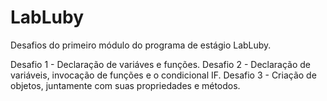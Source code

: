 # <h1>LabLuby</h1>
Desafios do primeiro módulo do programa de estágio LabLuby.

Desafio 1 - Declaração de variáves e funções.
Desafio 2 - Declaração de variáveis, invocação de funções e o condicional IF.
Desafio 3 - Criação de objetos, juntamente com suas propriedades e métodos.




